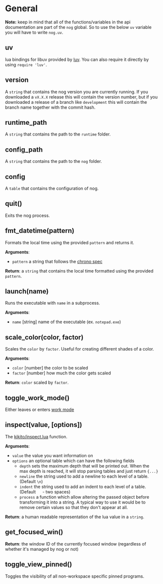 # General

**Note:** keep in mind that all of the functions/variables in the api documentation are part of the `nog` global.
So to use the below `uv` variable you will have to write `nog.uv`.

## uv

lua bindings for libuv provided by [luv](https://github.com/luvit/luv). You can also require it directly by using `require 'luv'`.

## version

A `string` that contains the nog version you are currently running. If you downloaded a `vX.X.X` release this will contain the version number,
but if you downloaded a release of a branch like `development` this will contain the branch name together with the commit hash.

## runtime_path

A `string` that contains the path to the `runtime` folder.

## config_path

A `string` that contains the path to the `nog` folder.

## config

A `table` that contains the configuration of nog.

## quit()

Exits the nog process.

## fmt_datetime(pattern)

Formats the local time using the provided `pattern` and returns it.

**Arguments**:
* `pattern` a string that follows the [chrono spec](https://docs.rs/chrono/0.4.19/chrono/format/strftime/index.html)

**Return**: a `string` that contains the local time formatted using the provided `pattern`.

## launch(name)

Runs the executable with `name` in a subprocess.

**Arguments**:
* `name` [string] name of the executable (ex. `notepad.exe`)

## scale_color(color, factor)

Scales the `color` by `factor`. Useful for creating different shades of a color.

**Arguments**:
* `color` [number] the color to be scaled
* `factor` [number] how much the color gets scaled

**Return**: `color` scaled by `factor`.

## toggle_work_mode()

Either leaves or enters [work mode](../getting-started/work_mode.html)

## inspect(value, [options])

The [kikito/inspect.lua](https://github.com/kikito/inspect.lua) function.

**Arguments**:

* `value` the value you want information on
* `options` an optional table which can have the following fields
  * `depth` sets the maximum depth that will be printed out. When the max depth is reached, it will stop parsing tables and just return `{...}`
  * `newline` the string used to add a newline to each level of a table. (Default `\n`)
  * `indent` the string used to add an indent to each level of a table. (Default `  `  - two spaces)
  * `process` a function which allow altering the passed object before transforming it into a string. A typical way to use it would be to remove certain values so that they don't appear at all.

**Return**: a human readable representation of the lua value in a `string`.

## get_focused_win()

**Return**: the window ID of the currently focused window (regardless of whether it's managed by nog or not)

## toggle_view_pinned()
Toggles the visibility of all non-workspace specific pinned programs.
